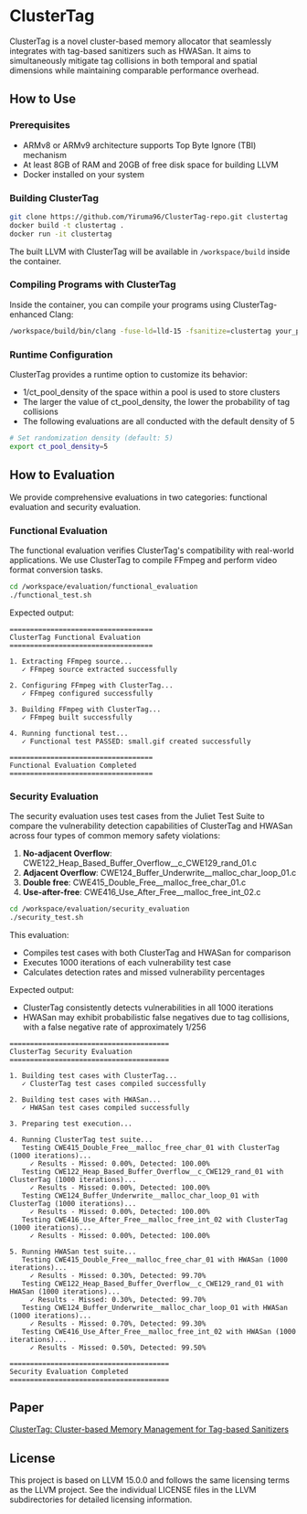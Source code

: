 # ClusterTag
ClusterTag is a novel cluster-based memory allocator that seamlessly integrates with tag-based sanitizers such as HWASan. It aims to simultaneously mitigate tag collisions in both temporal and spatial dimensions while maintaining comparable performance overhead.


## How to Use

### Prerequisites
- ARMv8 or ARMv9 architecture supports Top Byte Ignore (TBI) mechanism
- At least 8GB of RAM and 20GB of free disk space for building LLVM
- Docker installed on your system

### Building ClusterTag

```bash
git clone https://github.com/Yiruma96/ClusterTag-repo.git clustertag
docker build -t clustertag .
docker run -it clustertag
```
The built LLVM with ClusterTag will be available in `/workspace/build` inside the container.

### Compiling Programs with ClusterTag
Inside the container, you can compile your programs using ClusterTag-enhanced Clang:
```bash
/workspace/build/bin/clang -fuse-ld=lld-15 -fsanitize=clustertag your_program.c -o your_program
```

### Runtime Configuration
ClusterTag provides a runtime option to customize its behavior:
- 1/ct_pool_density of the space within a pool is used to store clusters
- The larger the value of ct_pool_density, the lower the probability of tag collisions
- The following evaluations are all conducted with the default density of 5

```bash
# Set randomization density (default: 5)
export ct_pool_density=5
```

## How to Evaluation

We provide comprehensive evaluations in two categories: functional evaluation and security evaluation.

### Functional Evaluation

The functional evaluation verifies ClusterTag's compatibility with real-world applications. We use ClusterTag to compile FFmpeg and perform video format conversion tasks.


```bash
cd /workspace/evaluation/functional_evaluation
./functional_test.sh
```

Expected output:
```
===================================
ClusterTag Functional Evaluation
===================================

1. Extracting FFmpeg source...
   ✓ FFmpeg source extracted successfully

2. Configuring FFmpeg with ClusterTag...
   ✓ FFmpeg configured successfully

3. Building FFmpeg with ClusterTag...
   ✓ FFmpeg built successfully

4. Running functional test...
   ✓ Functional test PASSED: small.gif created successfully

===================================
Functional Evaluation Completed
===================================
```

### Security Evaluation

The security evaluation uses test cases from the Juliet Test Suite to compare the vulnerability detection capabilities of ClusterTag and HWASan across four types of common memory safety violations:

1. **No-adjacent Overflow**: CWE122_Heap_Based_Buffer_Overflow__c_CWE129_rand_01.c
2. **Adjacent Overflow**: CWE124_Buffer_Underwrite__malloc_char_loop_01.c
3. **Double free**: CWE415_Double_Free__malloc_free_char_01.c
4. **Use-after-free**: CWE416_Use_After_Free__malloc_free_int_02.c

```bash
cd /workspace/evaluation/security_evaluation
./security_test.sh
```

This evaluation:
- Compiles test cases with both ClusterTag and HWASan for comparison
- Executes 1000 iterations of each vulnerability test case
- Calculates detection rates and missed vulnerability percentages

Expected output: 
- ClusterTag consistently detects vulnerabilities in all 1000 iterations
- HWASan may exhibit probabilistic false negatives due to tag collisions, with a false negative rate of approximately 1/256
```
=======================================
ClusterTag Security Evaluation
=======================================

1. Building test cases with ClusterTag...
   ✓ ClusterTag test cases compiled successfully

2. Building test cases with HWASan...
   ✓ HWASan test cases compiled successfully

3. Preparing test execution...

4. Running ClusterTag test suite...
   Testing CWE415_Double_Free__malloc_free_char_01 with ClusterTag (1000 iterations)...
     ✓ Results - Missed: 0.00%, Detected: 100.00%
   Testing CWE122_Heap_Based_Buffer_Overflow__c_CWE129_rand_01 with ClusterTag (1000 iterations)...
     ✓ Results - Missed: 0.00%, Detected: 100.00%
   Testing CWE124_Buffer_Underwrite__malloc_char_loop_01 with ClusterTag (1000 iterations)...
     ✓ Results - Missed: 0.00%, Detected: 100.00%
   Testing CWE416_Use_After_Free__malloc_free_int_02 with ClusterTag (1000 iterations)...
     ✓ Results - Missed: 0.00%, Detected: 100.00%

5. Running HWASan test suite...
   Testing CWE415_Double_Free__malloc_free_char_01 with HWASan (1000 iterations)...
     ✓ Results - Missed: 0.30%, Detected: 99.70%
   Testing CWE122_Heap_Based_Buffer_Overflow__c_CWE129_rand_01 with HWASan (1000 iterations)...
     ✓ Results - Missed: 0.30%, Detected: 99.70%
   Testing CWE124_Buffer_Underwrite__malloc_char_loop_01 with HWASan (1000 iterations)...
     ✓ Results - Missed: 0.70%, Detected: 99.30%
   Testing CWE416_Use_After_Free__malloc_free_int_02 with HWASan (1000 iterations)...
     ✓ Results - Missed: 0.50%, Detected: 99.50%

=======================================
Security Evaluation Completed
=======================================
```

## Paper

[ClusterTag: Cluster-based Memory Management for Tag-based Sanitizers]()


## License

This project is based on LLVM 15.0.0 and follows the same licensing terms as the LLVM project. See the individual LICENSE files in the LLVM subdirectories for detailed licensing information.

